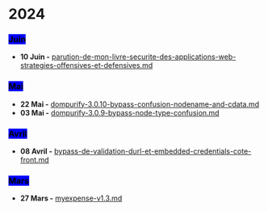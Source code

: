# 2024

### <mark style="background-color:blue;">Juin</mark>

* **10 Juin -** [parution-de-mon-livre-securite-des-applications-web-strategies-offensives-et-defensives.md](juin/parution-de-mon-livre-securite-des-applications-web-strategies-offensives-et-defensives.md "mention")

### <mark style="background-color:blue;">Mai</mark>

* **22 Mai -** [dompurify-3.0.10-bypass-confusion-nodename-and-cdata.md](mai/dompurify-3.0.10-bypass-confusion-nodename-and-cdata.md "mention")
* **03 Mai -** [dompurify-3.0.9-bypass-node-type-confusion.md](mai/dompurify-3.0.9-bypass-node-type-confusion.md "mention")

### <mark style="background-color:blue;">Avril</mark>

* **08 Avril -** [bypass-de-validation-durl-et-embedded-credentials-cote-front.md](avril/bypass-de-validation-durl-et-embedded-credentials-cote-front.md "mention")

### <mark style="background-color:blue;">Mars</mark>

* **27 Mars -** [myexpense-v1.3.md](mars/myexpense-v1.3.md "mention")
